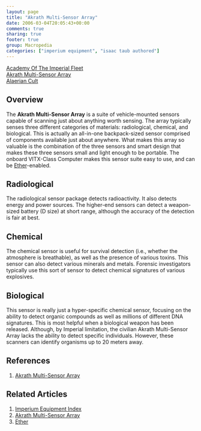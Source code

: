```yaml
---
layout: page
title: "Akrath Multi-Sensor Array"
date: 2006-03-04T20:05:43+00:00
comments: true
sharing: true
footer: true
group: Macropedia
categories: ["imperium equipment", "isaac taub authored"]
---
```


<div class='row'>
	<div class='col-md-4'><a href='/macropedia/academy-of-the-imperial-fleet'>Academy Of The Imperial Fleet</a></div>
	<div class='col-md-4'><a href='/macropedia/akrath-multi-sensor-array'>Akrath Multi-Sensor Array</a></div>
	<div class='col-md-4'><a href='/macropedia/alaerian-cult'>Alaerian Cult</a></div>
</div>

## Overview

The **Akrath Multi-Sensor Array** is a suite of vehicle-mounted sensors capable of scanning just about anything worth sensing. The array typically senses three different categories of materials: radiological, chemical, and biological. This is actually an all-in-one backpack-sized sensor comprised of components available just about anywhere. What makes this array so valuable is the combination of the three sensors and smart design that makes these three sensors small and light enough to be portable. The onboard VITX-Class Computer makes this sensor suite easy to use, and can be [Ether](/macropedia/ether)-enabled.

## Radiological

The radiological sensor package detects radioactivity. It also detects energy and power sources. The higher-end sensors can detect a weapon-sized battery (D size) at short range, although the accuracy of the detection is fair at best.

## Chemical

The chemical sensor is useful for survival detection (i.e., whether the atmosphere is breathable), as well as the presence of various toxins. This sensor can also detect various minerals and metals. Forensic investigators typically use this sort of sensor to detect chemical signatures of various explosives.

## Biological

This sensor is really just a hyper-specific chemical sensor, focusing on the ability to detect organic compounds as well as millions of different DNA signatures. This is most helpful when a biological weapon has been released. Although, by Imperial limitation, the civilian Akrath Multi-Sensor Array lacks the ability to detect specific individuals. However, these scanners can identify organisms up to 20 meters away.

## References
1. [Akrath Multi-Sensor Array](/macropedia/akrath-multi-sensor-array)

## Related Articles

1. [Imperium Equipment Index](/macropedia/imperium-equipment-index)
2. [Akrath Multi-Sensor Array](/macropedia/akrath-multi-sensor-array)
3. [Ether](/macropedia/ether)
